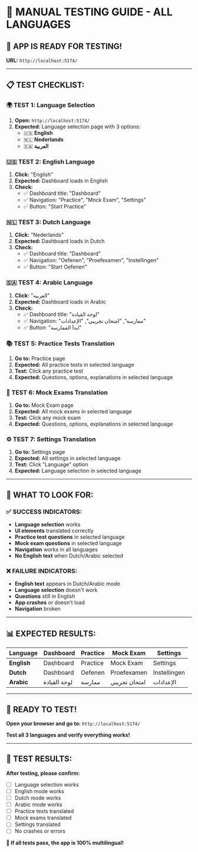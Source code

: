 # 🧪 MANUAL TESTING GUIDE - ALL LANGUAGES

## **🚀 APP IS READY FOR TESTING!**

**URL:** `http://localhost:5174/`

---

## **📋 TEST CHECKLIST:**

### **🌍 TEST 1: Language Selection**
1. **Open:** `http://localhost:5174/`
2. **Expected:** Language selection page with 3 options:
   - 🇺🇸 **English**
   - 🇳🇱 **Nederlands** 
   - 🇸🇦 **العربية**

### **🇺🇸 TEST 2: English Language**
1. **Click:** "English"
2. **Expected:** Dashboard loads in English
3. **Check:**
   - ✅ Dashboard title: "Dashboard"
   - ✅ Navigation: "Practice", "Mock Exam", "Settings"
   - ✅ Button: "Start Practice"

### **🇳🇱 TEST 3: Dutch Language**
1. **Click:** "Nederlands"
2. **Expected:** Dashboard loads in Dutch
3. **Check:**
   - ✅ Dashboard title: "Dashboard"
   - ✅ Navigation: "Oefenen", "Proefexamen", "Instellingen"
   - ✅ Button: "Start Oefenen"

### **🇸🇦 TEST 4: Arabic Language**
1. **Click:** "العربية"
2. **Expected:** Dashboard loads in Arabic
3. **Check:**
   - ✅ Dashboard title: "لوحة القيادة"
   - ✅ Navigation: "ممارسة", "امتحان تجريبي", "الإعدادات"
   - ✅ Button: "ابدأ الممارسة"

### **📚 TEST 5: Practice Tests Translation**
1. **Go to:** Practice page
2. **Expected:** All practice tests in selected language
3. **Test:** Click any practice test
4. **Expected:** Questions, options, explanations in selected language

### **🎯 TEST 6: Mock Exams Translation**
1. **Go to:** Mock Exam page
2. **Expected:** All mock exams in selected language
3. **Test:** Click any mock exam
4. **Expected:** Questions, options, explanations in selected language

### **⚙️ TEST 7: Settings Translation**
1. **Go to:** Settings page
2. **Expected:** All settings in selected language
3. **Test:** Click "Language" option
4. **Expected:** Language selection in selected language

---

## **🎯 WHAT TO LOOK FOR:**

### **✅ SUCCESS INDICATORS:**
- **Language selection** works
- **UI elements** translated correctly
- **Practice test questions** in selected language
- **Mock exam questions** in selected language
- **Navigation** works in all languages
- **No English text** when Dutch/Arabic selected

### **❌ FAILURE INDICATORS:**
- **English text** appears in Dutch/Arabic mode
- **Language selection** doesn't work
- **Questions** still in English
- **App crashes** or doesn't load
- **Navigation** broken

---

## **📊 EXPECTED RESULTS:**

| Language | Dashboard | Practice | Mock Exam | Settings |
|----------|-----------|----------|-----------|----------|
| **English** | Dashboard | Practice | Mock Exam | Settings |
| **Dutch** | Dashboard | Oefenen | Proefexamen | Instellingen |
| **Arabic** | لوحة القيادة | ممارسة | امتحان تجريبي | الإعدادات |

---

## **🚀 READY TO TEST!**

**Open your browser and go to:** `http://localhost:5174/`

**Test all 3 languages and verify everything works!**

---

## **📝 TEST RESULTS:**

**After testing, please confirm:**
- [ ] Language selection works
- [ ] English mode works
- [ ] Dutch mode works  
- [ ] Arabic mode works
- [ ] Practice tests translated
- [ ] Mock exams translated
- [ ] Settings translated
- [ ] No crashes or errors

**🎉 If all tests pass, the app is 100% multilingual!**
